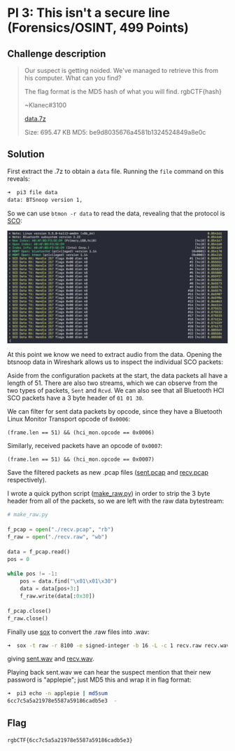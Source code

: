 # PI 3: This isn't a secure line (Forensics/OSINT, 499 Points)

## Challenge description

> Our suspect is getting noided. We've managed to retrieve this from his computer. What can you find?
>
> The flag format is the MD5 hash of what you will find. rgbCTF{hash}
>
> ~Klanec#3100
>
> [data.7z](data.7z) 
>
> Size: 695.47 KB MD5: be9d8035676a4581b1324524849a8e0c


## Solution

First extract the .7z to obtain a `data` file. Running the `file` command on this reveals:
```bash
➜  pi3 file data
data: BTSnoop version 1,
```

So we can use `btmon -r data` to read the data, revealing that the protocol is [SCO](https://en.wikipedia.org/wiki/List_of_Bluetooth_protocols#Synchronous_Connection-Oriented_(SCO)_link):

![GitHub Logo](ss1.png)

At this point we know we need to extract audio from the data. Opening the btsnoop data in Wireshark allows us to inspect the individual SCO packets:

Aside from the configuration packets at the start, the data packets all have a length of 51. There are also two streams, which we can observe from the two types of packets, `Sent` and `Rcvd`. We can also see that all Bluetooth HCI SCO packets have a 3 byte header of `01 01 30`.

We can filter for sent data packets by opcode, since they have a Bluetooth Linux Monitor Transport opcode of `0x0006`:

```
(frame.len == 51) && (hci_mon.opcode == 0x0006)
```

Similarly, received packets have an opcode of `0x0007`:
```
(frame.len == 51) && (hci_mon.opcode == 0x0007)
```

Save the filtered packets as new .pcap files ([sent.pcap](sent.pcap) and [recv.pcap](recv.pcap) respectively).

I wrote a quick python script ([make_raw.py](make_raw.py)) in order to strip the 3 byte header from all of the packets, so we are left with the raw data bytestream:

```python
# make_raw.py

f_pcap = open("./recv.pcap", "rb")
f_raw = open("./recv.raw", "wb")

data = f_pcap.read()
pos = 0

while pos != -1:
    pos = data.find("\x01\x01\x30")
    data = data[pos+3:]
    f_raw.write(data[:0x30])

f_pcap.close()
f_raw.close()
```

Finally use [sox](http://sox.sourceforge.net/) to convert the .raw files into .wav:

```bash
➜  sox -t raw -r 8100 -e signed-integer -b 16 -L -c 1 recv.raw recv.wav
```

giving [sent.wav](sent.wav) and [recv.wav](recv.wav).

Playing back sent.wav we can hear the suspect mention that their new password is "applepie"; just MD5 this and wrap it in flag format:

```bash
➜  pi3 echo -n applepie | md5sum
6cc7c5a5a21978e5587a59186cadb5e3  -
```

## Flag
```rgbCTF{6cc7c5a5a21978e5587a59186cadb5e3}```
